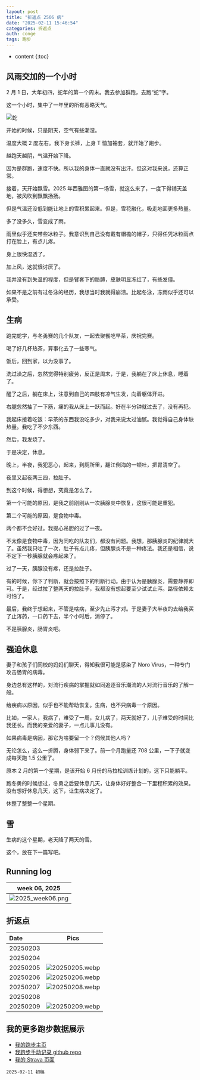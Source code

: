 ```yaml
---
layout: post
title: "折返点 2506 病"
date: "2025-02-11 15:46:54"
categories: 折返点 
auth: conge
tags: 跑步
---
```

* content
{:toc}

## 风雨交加的一个小时

2 月 1 日，大年初四，蛇年的第一个周末。我去参加群跑，去跑“蛇”字。

这一个小时，集中了一年里的所有恶略天气。




![蛇](https://s2.loli.net/2025/02/07/JlIcdq3miphojNf.webp)

开始的时候，只是阴天，空气有些潮湿。

温度大概 2 度左右。我下身长裤，上身 T 恤加袖套，就开始了跑步。

越跑天越阴，气温开始下降。

因为是群跑，速度不快。所以我的身体一直就没有出汗。但这对我来说，还算正常。

接着，天开始飘雪。2025 年西雅图的第一场雪，就这么来了，一度下得铺天盖地，被风吹到飘飘扬扬。

但是气温还没低到能让地上的雪积累起来。但是，雪花融化，吸走地面更多热量。

多了没多久，雪变成了雨。

雨里似乎还夹带些冰粒子。我意识到自己没有戴有帽檐的帽子，只得任凭冰粒雨点打在脸上，有点儿疼。

身上很快湿透了。

加上风，这就很讨厌了。

我并没有到失温的程度，但是臂套下的胳膊，皮肤明显冻红了，有些发僵。

如果不是之前有过冬泳的经历，我想当时我就得崩溃。比起冬泳，冻雨似乎还可以承受。

## 生病

跑完蛇字，与冬勇赛的几个队友，一起去聚餐吃早茶，庆祝完赛。

喝了好几杯热茶，算事化去了一些寒气。

饭后，回到家，以为没事了。

洗过澡之后，忽然觉得特别疲劳，反正是周末，于是，我躺在了床上休息，睡着了。

醒了之后，躺在床上，注意到自己的四肢有凉气生发，向着躯体开进。

右腿忽然抽了一下筋，痛的我从床上一跃而起。好在半分钟就过去了，没有再犯。

我起床接着吃饭：早茶的东西我没吃多少，对我来说太过油腻。我觉得自己身体缺热量。我吃了不少东西。

然后，我发烧了。

于是决定，休息。

晚上，半夜，我犯恶心，起来，到厕所里，翻江倒海的一顿吐，把胃清空了。

夜里又起夜两三四，拉肚子。

到这个时候，得想想，究竟是怎么了。

第一个可能的原因，是我之前刚刚从一次胰腺炎中恢复，这很可能是重犯。

第二个可能的原因，是食物中毒。

两个都不会好过。我提心吊胆的过了一夜。

不太像是食物中毒，因为同吃的队友们，都没有问题。我想，那胰腺炎的纪律就大了。虽然我只吐了一次，肚子有点儿疼，但胰腺炎不是一种疼法。我还是相信，说不定下一秒胰腺就会疼起来了。

过了一天，胰腺没有疼，还是拉肚子。

有的时候，你下了判断，就会按照下的判断行动。由于认为是胰腺炎，需要静养即可。于是，经过拉了整两天的拉肚子，我都没有想起要至少试试止泻。路径依赖太可怕了。

最后，我终于想起来，不管是啥病，至少先止泻才对。于是妻子大半夜的去给我买了止泻药，一口药下去，半个小时后，消停了。

不是胰腺炎，肠胃炎吧。

## 强迫休息

妻子和孩子们同校的妈妈们聊天，得知我很可能是感染了 Noro Virus，一种专门攻击肠胃的病毒。

身边总有这样的，对流行疾病的掌握就如同追逐音乐潮流的人对流行音乐的了解一般。

给疾病以原因，似乎也不能帮助恢复。生病，也不只病毒一个原因。

比如，一家人，我病了，难受了一周，女儿病了，两天就好了，儿子难受的时间比我还长。而我的亲爱的妻子，一点儿事儿没有。

如果病毒是病因，那它为啥要留一个？伺候其他人吗？

无论怎么，这么一折腾，身体弱下来了。前一个月跑量还 708 公里，一下子就变成每天跑 1.5 公里了。

原本 2 月的第一个星期，是该开始 6 月份的马拉松训练计划的，这下只能躺平。

跑冬勇的时候想过，冬勇之后要休息几天，让身体好好整合一下里程积累的效果。没有想好休息几天，这下，让生病决定了。

休整了整整一个星期。

## 雪

生病的这个星期，老天降了两天的雪。

这个，放在下一篇写吧。

## Running log

|                            week 06, 2025                            |
| :------------------------------------------------------------------: |
| ![2025_week06.png](https://s2.loli.net/2025/02/12/edZwznXKfs9kFuo.png) |

## 折返点

| Date     |                                Pics                                |
| :------- | :-----------------------------------------------------------------: |
| 20250203 |  |
| 20250204 |  |
| 20250205 | ![20250205.webp](https://s2.loli.net/2025/02/12/iaTJeyqV6WonLUO.webp) |
| 20250206 | ![20250206.webp](https://s2.loli.net/2025/02/12/71gQuA3ToFfmYIP.webp) |
| 20250207 | ![20250208.webp](https://s2.loli.net/2025/02/12/b89UpmMeLifnhKq.webp) |
| 20250208 |  |
| 20250209 | ![20250209.webp](https://s2.loli.net/2025/02/12/axqW14ASHGyiu5Y.webp) |

## 我的更多跑步数据展示

* [我的跑步主页](https://conge.livingwithfcs.org/running_page/)
* [我跑步手动记录 github repo](https://github.com/conge/RunningStreak)
* [我的 Strava 页面](https://www.strava.com/athletes/57680242)

```
2025-02-11 初稿
```
